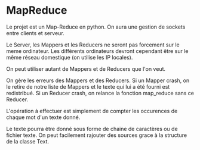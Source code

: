 # MapReduce
Le projet est un Map-Reduce en python. On aura une gestion de sockets entre clients et serveur. 

Le Server, les Mappers et les Reducers ne seront pas forcement sur le meme ordinateur. Les différents ordinateurs devront cependant être sur le même réseau domestique (on utilise les IP locales). 

On peut utiliser autant de Mappers et de Reducers que l'on veut.

On gère les erreurs des Mappers et des Reducers. Si un Mapper crash, on le retire de notre liste de Mappers et le texte qui lui a été fourni est redistribué. Si un Reducer crash, on relance la fonction map_reduce sans ce Reducer.

L'opération à effectuer est simplement de compter les occurences de chaque mot d'un texte donné.

Le texte pourra être donné sous forme de chaine de caractères ou de fichier texte. On peut facilement rajouter des sources grace à la structure de la classe Text.
